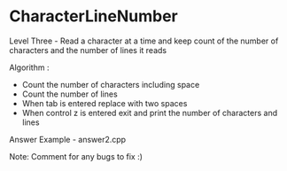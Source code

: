 # CharacterLineNumber
Level Three - Read a character at a time and keep count of the number of characters and the number of lines it reads

Algorithm :

-	Count the number of characters including space
-	Count the number of lines
-	When tab is entered replace with two spaces
-	When control z is entered exit and print the number of characters and lines



Answer Example - answer2.cpp

Note: Comment for any bugs to fix :)
